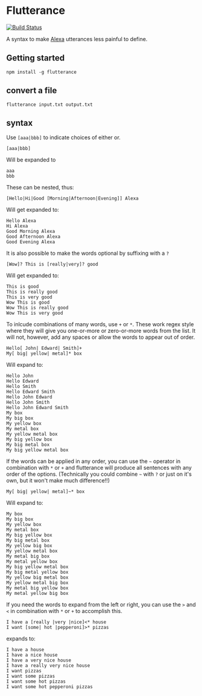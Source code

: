 # Flutterance

[![Build Status](https://snap-ci.com/stephan-dowding/flutterance/branch/master/build_image)](https://snap-ci.com/stephan-dowding/flutterance/branch/master)

A syntax to make [Alexa](https://developer.amazon.com/public/solutions/alexa/alexa-skills-kit) utterances less painful to define.

## Getting started
```
npm install -g flutterance
```

## convert a file
```
flutterance input.txt output.txt
```

## syntax

Use `[aaa|bbb]` to indicate choices of either or.
```
[aaa|bbb]
```
Will be expanded to
```
aaa
bbb
```

These can be nested, thus:
```
[Hello|Hi|Good [Morning|Afternoon|Evening]] Alexa
```
Will get expanded to:
```
Hello Alexa
Hi Alexa
Good Morning Alexa
Good Afternoon Alexa
Good Evening Alexa
```

It is also possible to make the words optional by suffixing with a `?`
```
[Wow]? This is [really|very]? good
```
Will get expanded to:
```
This is good
This is really good
This is very good
Wow This is good
Wow This is really good
Wow This is very good
```

To inlcude combinations of many words, use `+` or `*`.  These work regex style where they will give you one-or-more or zero-or-more words from the list. It will not, however, add any spaces or allow the words to appear out of order.
```
Hello[ John| Edward| Smith]+
My[ big| yellow| metal]* box
```
Will expand to:
```
Hello John
Hello Edward
Hello Smith
Hello Edward Smith
Hello John Edward
Hello John Smith
Hello John Edward Smith
My box
My big box
My yellow box
My metal box
My yellow metal box
My big yellow box
My big metal box
My big yellow metal box
```

If the words can be applied in any order, you can use the `~` operator in combination with `*` or `+` and flutterance will produce all sentences with any order of the options. (Technically you could combine `~` with `?` or just on it's own, but it won't make much difference!!)
```
My[ big| yellow| metal]~* box
```
Will expand to:
```
My box
My big box
My yellow box
My metal box
My big yellow box
My big metal box
My yellow big box
My yellow metal box
My metal big box
My metal yellow box
My big yellow metal box
My big metal yellow box
My yellow big metal box
My yellow metal big box
My metal big yellow box
My metal yellow big box
```

If you need the words to expand from the left or right, you can use the `>` and `<` in combination with `*` or `+` to accomplish this.
```
I have a [really |very |nice]<* house
I want [some| hot |pepperoni]>* pizzas
```
expands to:
```
I have a house
I have a nice house
I have a very nice house
I have a really very nice house
I want pizzas
I want some pizzas
I want some hot pizzas
I want some hot pepperoni pizzas
```
